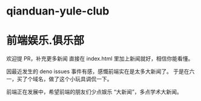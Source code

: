 # qianduan-yule-club
# 前端娱乐.俱乐部

欢迎提 PR，补充更多新闻
直接在 index.html 里加上新闻就好，相信你能看懂。

因最近发生的 deno issues 事件有感，感慨前端实在是太多大新闻了。 于是在六一，买了个域名，做了这个小玩具调侃一下。

前端正在发展中，希望前端的朋友们少点娱乐 “大新闻”，多点学术大新闻。
